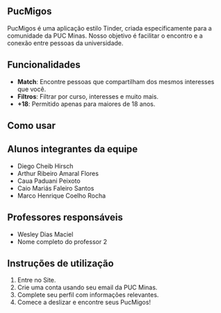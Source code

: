 ## PucMigos

PucMigos é uma aplicação estilo Tinder, criada especificamente para a comunidade da PUC Minas. Nosso objetivo é facilitar o encontro e a conexão entre pessoas da universidade.

## Funcionalidades

- **Match**: Encontre pessoas que compartilham dos mesmos interesses que você.
- **Filtros**: Filtrar por curso, interesses e muito mais.
- **+18**: Permitido apenas para maiores de 18 anos.

## Como usar

## Alunos integrantes da equipe

* Diego Cheib Hirsch
* Arthur Ribeiro Amaral Flores
* Caua Paduani Peixoto
* Caio Mariás Faleiro Santos
* Marco Henrique Coelho Rocha

## Professores responsáveis

* Wesley Dias Maciel
* Nome completo do professor 2

## Instruções de utilização

1. Entre no Site.
2. Crie uma conta usando seu email da PUC Minas.
3. Complete seu perfil com informações relevantes.
4. Comece a deslizar e encontre seus PucMigos!

